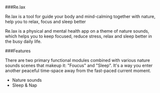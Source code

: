 ###Re.lax

Re.lax is a tool for guide your body and mind-calming together with nature, help you to relax, focus and sleep better

Re.lax is a physical and mental health app on a theme of nature sounds, which helps you to keep focused, reduce stress, relax and sleep better in the busy daily life.

###Features

There are two primary functional modules combined with various nature sounds scenes that makeup it: "Foucus" and "Sleep". It's a way you enter another peaceful time-space away from the fast-paced current moment.
- Nature sounds
- Sleep & Nap
